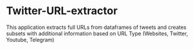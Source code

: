 # Twitter-URL-extractor
This application extracts full URLs from dataframes of tweets and creates subsets with additional information based on URL Type (Websites, Twitter, Youtube, Telegram)
